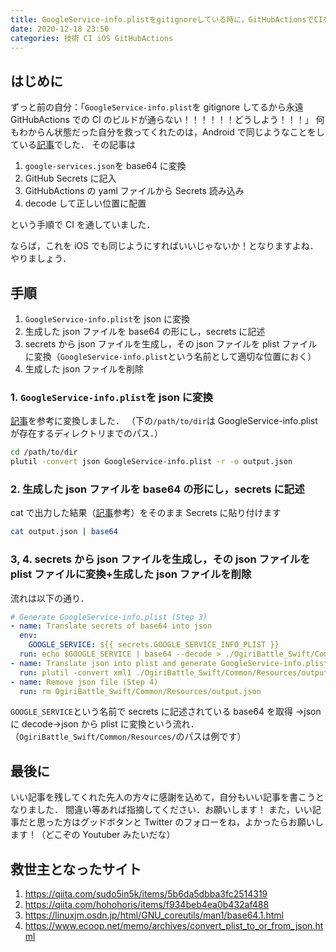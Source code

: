 ```yaml
---
title: GoogleService-info.plistをgitignoreしている時に，GitHubActionsでCIを通す
date: 2020-12-18 23:50
categories: 技術 CI iOS GitHubActions
---
```


## はじめに

ずっと前の自分：「`GoogleService-info.plist`を gitignore してるから永遠 GitHubActions での CI のビルドが通らない！！！！！！どうしよう！！！」
何もわからん状態だった自分を救ってくれたのは，Android で同じようなことをしている[記事](https://qiita.com/sudo5in5k/items/5b6da5dbba3fc2514319)でした．
その記事は

1. `google-services.json`を base64 に変換
2. GitHub Secrets に記入
3. GitHubActions の yaml ファイルから Secrets 読み込み
4. decode して正しい位置に配置

という手順で CI を通していました．

ならば，これを iOS でも同じようにすればいいじゃないか！となりますよね．やりましょう．

## 手順

1. `GoogleService-info.plist`を json に変換
2. 生成した json ファイルを base64 の形にし，secrets に記述
3. secrets から json ファイルを生成し，その json ファイルを plist ファイルに変換（`GoogleService-info.plist`という名前として適切な位置におく）
4. 生成した json ファイルを削除

### 1. `GoogleService-info.plist`を json に変換

[記事](https://www.ecoop.net/memo/archives/convert_plist_to_or_from_json.html)を参考に変換しました．
（下の`/path/to/dir`は GoogleService-info.plist が存在するディレクトリまでのパス．）

```sh plist
cd /path/to/dir
plutil -convert json GoogleService-info.plist -r -o output.json
```

### 2. 生成した json ファイルを base64 の形にし，secrets に記述

cat で出力した結果（[記事](https://qiita.com/sudo5in5k/items/5b6da5dbba3fc2514319)参考）をそのまま Secrets に貼り付けます

```sh
cat output.json | base64
```

### 3, 4. secrets から json ファイルを生成し，その json ファイルを plist ファイルに変換+生成した json ファイルを削除

流れは以下の通り．

```yaml
# Generate GoogleService-info.plist (Step 3)
- name: Translate secrets of base64 into json
  env:
    GOOGLE_SERVICE: ${{ secrets.GOOGLE_SERVICE_INFO_PLIST }}
  run: echo $GOOGLE_SERVICE | base64 --decode > ./OgiriBattle_Swift/Common/Resources/output.json
- name: Translate json into plist and generate GoogleService-info.plist
  run: plutil -convert xml1 ./OgiriBattle_Swift/Common/Resources/output.json -o ./OgiriBattle_Swift/Common/Resources/GoogleService-info.plist
- name: Remove json file (Step 4)
  run: rm OgiriBattle_Swift/Common/Resources/output.json
```

`GOOGLE_SERVICE`という名前で secrets に記述されている base64 を取得 →json に decode→json から plist に変換という流れ．
（`OgiriBattle_Swift/Common/Resources/`のパスは例です）

## 最後に

いい記事を残してくれた先人の方々に感謝を込めて，自分もいい記事を書こうとなりました．
間違い等あれば指摘してください．お願いします！
また，いい記事だと思った方はグッドボタンと Twitter のフォローをね，よかったらお願いします！（どこぞの Youtuber みたいだな）

## 救世主となったサイト

1. https://qiita.com/sudo5in5k/items/5b6da5dbba3fc2514319
2. https://qiita.com/hohohoris/items/f934beb4ea0b432af488
3. https://linuxjm.osdn.jp/html/GNU_coreutils/man1/base64.1.html
4. https://www.ecoop.net/memo/archives/convert_plist_to_or_from_json.html
